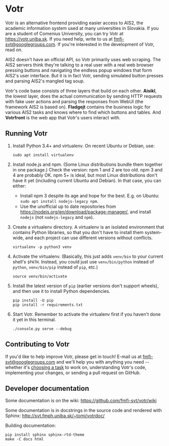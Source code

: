 
Votr
====

Votr is an alternative frontend providing easier access to AIS2, the academic
information system used at many universities in Slovakia. If you are a student
of Comenius University, you can try Votr at https://votr.uniba.sk. If you need
help, write to us at fmfi-svt@googlegroups.com. If you're interested in the
development of Votr, read on.

AIS2 doesn't have an official API, so Votr primarily uses web scraping. The AIS2
servers think they're talking to a real user with a real web browser pressing
buttons and navigating the endless popup windows that form AIS2's user
interface. But it is in fact Votr, sending simulated button presses and parsing
AIS2's mangled tag soup.

Votr's code base consists of three layers that build on each other. **Aisikl**,
the lowest layer, does the actual communication by sending HTTP requests with
fake user actions and parsing the responses from WebUI (the framework AIS2 is
based on). **Fladgejt** contains the business logic for various AIS2 tasks and
knows where to find which buttons and tables. And **Votrfront** is the web app
that Votr's users interact with.

Running Votr
------------

1.  Install Python 3.4+ and virtualenv. On recent Ubuntu or Debian, use:

        sudo apt install virtualenv

2.  Install node.js and npm. (Some Linux distributions bundle them together in
    one package.) Check the version: npm 1 and 2 are too old. npm 3 and 4 are
    probably OK. npm 5+ is ideal, but most Linux distributions don't have it yet
    (including current Ubuntu and Debian). In that case, you can either:

    *   Install npm 3 despite its age and hope for the best. E.g. on Ubuntu:
        `sudo apt install nodejs-legacy npm`.
    *   Use the unofficial up to date repositories from
        https://nodejs.org/en/download/package-manager/, and install `nodejs`
        (not `nodejs-legacy` and `npm`).

3.  Create a virtualenv directory. A virtualenv is an isolated environment that
    contains Python libraries, so that you don't have to install them
    system-wide, and each project can use different versions without conflicts.

        virtualenv -p python3 venv

4.  Activate the virtualenv. (Basically, this just adds `venv/bin` to your
    current shell's `$PATH`. Instead, you could just use `venv/bin/python`
    instead of `python`, `venv/bin/pip` instead of `pip`, etc.)

        source venv/bin/activate

5.  Install the latest version of `pip` (earlier versions don't support wheels),
    and then use it to install Python dependencies.

        pip install -U pip
        pip install -r requirements.txt

6.  Start Votr. Remember to activate the virtualenv first if you haven't done it
    yet in this terminal.

        ./console.py serve --debug

Contributing to Votr
--------------------

If you'd like to help improve Votr, please get in touch! E-mail us at
fmfi-svt@googlegroups.com and we'll help you with anything you need -- whether
it's [choosing a task](https://github.com/fmfi-svt/votr/issues) to work on,
understanding Votr's code, implementing your changes, or sending a pull request
on GitHub.

Developer documentation
-----------------------

Some documentation is on the wiki: https://github.com/fmfi-svt/votr/wiki

Some documentation is in docstrings in the source code and rendered with Sphinx:
http://svt.fmph.uniba.sk/~tomi/votrdoc/

Building documentation:

    pip install sphinx sphinx-rtd-theme
    make -C docs html
